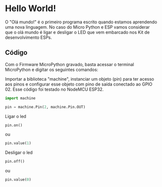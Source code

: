 # Hello World!

O "Olá mundo!" é o primeiro programa escrito quando estamos aprendendo uma nova linguagem. No caso do Micro Python e ESP vamos considerar que o olá mundo é ligar e desligar o LED que vem embarcado nos Kit de desenvolvimento ESPs. 

## Código 
Com o Firmware MicroPython gravado, basta acessar o terminal MicroPython e digitar os seguintes comandos: 

Importar a biblioteca "machine", instanciar um objeto (pin) para ter acesso aos pinos e configurar esse objeto com pino de saída conectado ao GPIO 02. Esse código foi testado no NodeMCU ESP32.  
```python
import machine

pin = machine.Pin(2, machine.Pin.OUT)
``` 

Ligar o led

```python
pin.on()
```
ou 
```python
pin.value(1)
``` 

Desligar o led
```python
pin.off()
```
ou
```python
pin.value(0)
``` 
